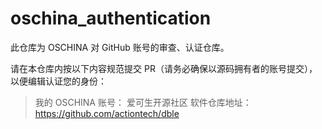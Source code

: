 # oschina_authentication
此仓库为 OSCHINA 对 GitHub 账号的审查、认证仓库。

请在本仓库内按以下内容规范提交 PR（请务必确保以源码拥有者的账号提交），以便编辑认证您的身份：

> 我的 OSCHINA 账号： 爱可生开源社区
> 软件仓库地址：https://github.com/actiontech/dble
